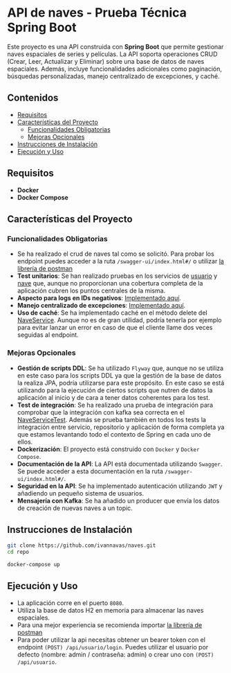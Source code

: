 # API de naves - Prueba Técnica Spring Boot

Este proyecto es una API construida con **Spring Boot** que permite gestionar naves espaciales de series y películas. La API soporta operaciones CRUD (Crear, Leer, Actualizar y Eliminar) sobre una base de datos de naves espaciales. Además, incluye funcionalidades adicionales como paginación, búsquedas personalizadas, manejo centralizado de excepciones, y caché.

## Contenidos
- [Requisitos](#requisitos)
- [Características del Proyecto](#características-del-proyecto)
    - [Funcionalidades Obligatorias](#funcionalidades-obligatorias)
    - [Mejoras Opcionales](#mejoras-opcionales)
- [Instrucciones de Instalación](#instrucciones-de-instalación)
- [Ejecución y Uso](#ejecución-y-uso)

## Requisitos
- **Docker**
- **Docker Compose**

## Características del Proyecto

### Funcionalidades Obligatorias

- Se ha realizado el crud de naves tal como se solicitó. Para probar los endpoint puedes acceder a la ruta `/swagger-ui/index.html#/` o utilizar [la librería de postman](./libreria_postman.json)
- **Test unitarios**: Se han realizado pruebas en los servicios de [usuario](./src/test/java/com/ivan/naves/service/usuario/UsuarioServiceTest.java) y [nave](./src/test/java/com/ivan/naves/service/nave/NaveServiceTest.java) que, aunque no proporcionan una cobertura completa de la aplicación cubren los puntos centrales de la misma.
- **Aspecto para logs en IDs negativos**: [Implementado aquí](./src/main/java/com/ivan/naves/aspect/LoggingAspect.java).
- **Manejo centralizado de excepciones**: [Implementado aquí](./src/main/java/com/ivan/naves/advice/ExceptionControllerAdvice.java).
- **Uso de caché**: Se ha implementado caché en el método delete del [NaveService](./src/main/java/com/ivan/naves/service/nave/NaveService.java). Aunque no es de gran utilidad, podría tenerla por ejemplo para evitar lanzar un error en caso de que el cliente llame dos veces seguidas al endpoint.

### Mejoras Opcionales

- **Gestión de scripts DDL**: Se ha utilizado ``Flyway`` que, aunque no se utiliza en este caso para los scripts DDL ya que la gestión de la base de datos la realiza JPA, podría utilizarse para este propósito. En este caso se está utilizando para la ejecución de ciertos scripts que nutren de datos la aplicación al inicio y de cara a tener datos coherentes para los test.
- **Test de integración**: Se ha realizado una prueba de integración para comprobar que la integración con kafka sea correcta en el [NaveServiceTest](./src/test/java/com/ivan/naves/service/nave/NaveServiceTest.java). Además se prueba también en todos los tests la integración entre servicio, repositorio y aplicación de forma completa ya que estamos levantando todo el contexto de Spring en cada uno de ellos.
- **Dockerización**: El proyecto está construido con `Docker` y `Docker Compose`.
- **Documentación de la API**: La API está documentada utilizando `Swagger`. Se puede acceder a esta documentación en la ruta `/swagger-ui/index.html#/`. 
- **Seguridad en la API**: Se ha implementado autenticación utilizando `JWT` y añadiendo un pequeño sistema de usuarios.
- **Mensajería con Kafka**: Se ha añadido un producer que envía los datos de creación de nuevas naves a un topic.

## Instrucciones de Instalación

```bash
git clone https://github.com/ivannavas/naves.git
cd repo
```

```bash
docker-compose up
```

## Ejecución y Uso

- La aplicación corre en el puerto `8080`.
- Utiliza la base de datos H2 en memoria para almacenar las naves espaciales.
- Para una mejor experiencia se recomienda importar [la librería de postman](./libreria_postman.json) 
- Para poder utilizar la api necesitas obtener un bearer token con el endpoint `(POST) /api/usuario/login`. Puedes utilizar el usuario por defecto (nombre: admin / contraseña: admin) o crear uno con `(POST) /api/usuario`.

